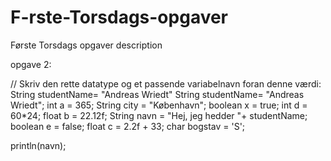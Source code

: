 # F-rste-Torsdags-opgaver
Første Torsdags opgaver description

opgave 2:

// Skriv den rette datatype og et passende variabelnavn foran denne værdi: String studentName= "Andreas Wriedt"
String studentName= "Andreas Wriedt"; 
int a = 365;
String city = "København";
boolean x = true;
int d = 60*24;
float b = 22.12f;
String navn = "Hej, jeg hedder "+ studentName;
boolean e = false;
float c = 2.2f + 33;
char bogstav = 'S';

println(navn);

